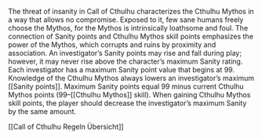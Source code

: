 The threat of insanity in Call of Cthulhu characterizes the Cthulhu Mythos in a way that allows no compromise.
Exposed to it, few sane humans freely choose the Mythos, for the Mythos is intrinsically loathsome and foul. The connection of Sanity points and Cthulhu Mythos skill points emphasizes the power of the Mythos, which corrupts and ruins by proximity and association.
An investigator’s Sanity points may rise and fall during play; however, it may never rise above the character’s maximum Sanity rating. Each investigator has a maximum Sanity point value that begins at 99. Knowledge of the Cthulhu Mythos always lowers an investigator’s maximum [[Sanity points]]. Maximum Sanity points equal 99 minus current
Cthulhu Mythos points (99–[[Cthulhu Mythos]] skill).
When gaining Cthulhu Mythos skill points, the player should decrease the investigator’s maximum Sanity by the same amount.



[[Call of Cthulhu Regeln Übersicht]]



